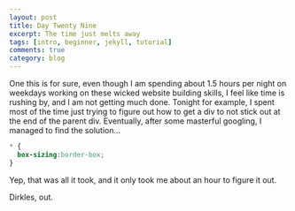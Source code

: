 ```yaml
---
layout: post
title: Day Twenty Nine
excerpt: The time just melts away
tags: [intro, beginner, jekyll, tutorial]
comments: true
category: blog
---
```


One this is for sure, even though I am spending about 1.5 hours per night on weekdays working on these wicked website building skills, I feel like time is rushing by, and I am not getting much done. Tonight for example, I spent most of the time just trying to figure out how to get a div to not stick out at the end of the parent div. Eventually, after some masterful googling, I managed to find the solution...

```CSS
* {
  box-sizing:border-box;
}
```

Yep, that was all it took, and it only took me about an hour to figure it out.

Dirkles, out. 
